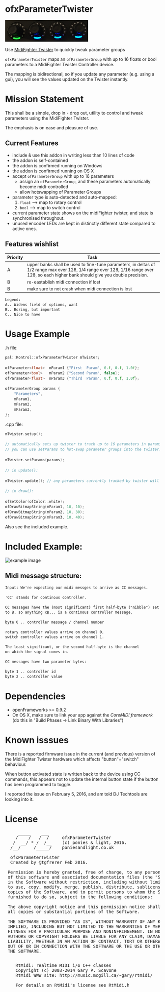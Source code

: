 # ofxParameterTwister

![img](ofxaddons_thumbnail.png)

Use [MidiFighter Twister](https://store.djtechtools.com/products/midi-fighter-twister) to quickly tweak parameter groups

`ofxParameterTwister` maps an `ofParameterGroup` with up to 16 floats or bool parameters to a MidiFighter Twister Controller device. 

The mapping is bidirectional, so if you update any parameter (e.g. using a gui), you will see the values updated on the Twister instantly.

# Mission Statement

This shall be a simple, drop in - drop out, utility to control and tweak parameters using the MidiFighter Twister.

The emphasis is on ease and pleasure of use.

## Current Features

* include & use this addon in writing less than 10 lines of code 
* the addon is self-contained
* the addon is confirmed running on Windows
* the addon is confirmed running on OS X
* accept `ofParameterGroup` with up to 16 parameters
	* assign an `ofParameterGroup`, and these parameters automatically become midi-controlled
	* allow hotswapping of Parameter Groups
* parameter type is auto-detected and auto-mapped:
	1) `float` --> map to rotary control
	2) `bool`  --> map to switch control
* current parameter state shows on the midiFighter twister, and state is synchronised throughout.
* unused encoder LEDs are kept in distinctly different state compared to active ones.

## Features wishlist

|Priority | Task|
|---------|-----|
|A 		  | upper banks shall be used to fine-tune parameters, in deltas of 1/2 range max over 128, 1/4 range over 128, 1/16 range over 128, so each higher bank should give you double precision.|
|B        | re-eastablish midi connection if lost|
|B        | make sure to not crash when midi connection is lost|

	Legend: 
	A.. Widens field of options, want
	B.. Boring, but important
	C.. Nice to have

# Usage Example

.h file:
```cpp	
pal::Kontrol::ofxParameterTwister mTwister;

ofParameter<float> 	mParam1 {"First  Param", 0.f, 0.f, 1.0f};
ofParameter<bool> 	mParam2 {"Second Param", false};
ofParameter<float> 	mParam3 {"Third  Param", 0.f, 0.f, 1.0f};

ofParameterGroup params {
	"Parameters",
	mParam1,
	mParam2,
	mParam3,
};
```

.cpp file:

```cpp
mTwister.setup();

// automatically sets up twister to track up to 16 parameters in params
// you can use setParams to hot-swap parameter groups into the twister.

mTwister.setParams(params);	

// in update():

mTwister.update(); // any parameters currently tracked by twister will get updated here from midi values

// in draw():

ofSetColor(ofColor::white);
ofDrawBitmapString(mParam1, 10, 10);
ofDrawBitmapString(mParam2, 10, 30);
ofDrawBitmapString(mParam3, 10, 40);
```

Also see the included example.

# Included Example:

 ![example image](http://poniesandlight.co.uk/static/parameter_twister_example.png)

## Midi message structure:

	Input: We're expecting our midi messges to arrive as CC messages.

	'CC' stands for continous controller.

	CC messages have the (most significant) first half-byte ("nibble") set to B, so anything xB... is a continous controller message.

	byte 0 .. controller message / channel number

	rotary controller values arrive on channel 0,
	switch controller values arrive on channel 1.

	The least significant, or the second half-byte is the channel
	on which the signal comes in.

	CC messages have two parameter bytes:

	byte 1 .. controller id
	byte 2 .. controller value


# Dependencies

* openFrameworks >= 0.9.2
* On OS X, make sure to link your app against the *CoreMIDI.framework* (do this in "Build Phases -> Link Binary With Libraries")

# Known isssues

There is a reported firmware issue in the current (and previous) version of the MidiFighter Twister hardware which affects "button"="switch" behaviour.

When button activated state is written back to the device using CC commands, this appears not to update the internal button state if the button has been programmed to toggle.  

I reported the issue on February 5, 2016, and am told DJ Techtools are looking into it. 

# License 

<pre>
     _____    ___     
    /    /   /  /     ofxParameterTwister
   /  __/ * /  /__    (c) ponies & light, 2016. 
  /__/     /_____/    poniesandlight.co.uk

  ofxParameterTwister
  Created by @tgfrerer Feb 2016.
  
 Permission is hereby granted, free of charge, to any person obtaining a copy
 of this software and associated documentation files (the "Software"), to deal
 in the Software without restriction, including without limitation the rights
 to use, copy, modify, merge, publish, distribute, sublicense, and/or sell
 copies of the Software, and to permit persons to whom the Software is
 furnished to do so, subject to the following conditions:
 
 The above copyright notice and this permission notice shall be included in
 all copies or substantial portions of the Software.
 
 THE SOFTWARE IS PROVIDED "AS IS", WITHOUT WARRANTY OF ANY KIND, EXPRESS OR
 IMPLIED, INCLUDING BUT NOT LIMITED TO THE WARRANTIES OF MERCHANTABILITY,
 FITNESS FOR A PARTICULAR PURPOSE AND NONINFRINGEMENT. IN NO EVENT SHALL THE
 AUTHORS OR COPYRIGHT HOLDERS BE LIABLE FOR ANY CLAIM, DAMAGES OR OTHER
 LIABILITY, WHETHER IN AN ACTION OF CONTRACT, TORT OR OTHERWISE, ARISING FROM,
 OUT OF OR IN CONNECTION WITH THE SOFTWARE OR THE USE OR OTHER DEALINGS IN
 THE SOFTWARE.
</pre>

<pre>

    RtMidi: realtime MIDI i/o C++ classes
    Copyright (c) 2003-2014 Gary P. Scavone
    RtMidi WWW site: http://music.mcgill.ca/~gary/rtmidi/

    For details on RtMidi's license see RtMidi.h
</pre>
